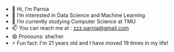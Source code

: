 - 👋 Hi, I’m Parnia
- 👀 I’m interested in Data Science and Machine Learning
- 🌱 I’m currently studying Computer Science at TMU
- 📫 You can reach me at : zzz.parnia@gmail.com
- 😄 Pronouns: she/her
- ⚡ Fun fact: I'm 21 years old and I have moved 19 times in my life!

<!---
pzare2023/pzare2023 is a ✨ special ✨ repository because its `README.md` (this file) appears on your GitHub profile.
You can click the Preview link to take a look at your changes.
--->
